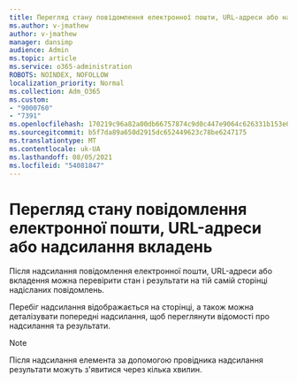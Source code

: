 ```yaml
---
title: Перегляд стану повідомлення електронної пошти, URL-адреси або надсилання вкладень
ms.author: v-jmathew
author: v-jmathew
manager: dansimp
audience: Admin
ms.topic: article
ms.service: o365-administration
ROBOTS: NOINDEX, NOFOLLOW
localization_priority: Normal
ms.collection: Adm_O365
ms.custom:
- "9000760"
- "7391"
ms.openlocfilehash: 170219c96a82a00db66757874c9d0c447e9064c626331b153e070ad9010f7e7b
ms.sourcegitcommit: b5f7da89a650d2915dc652449623c78be6247175
ms.translationtype: MT
ms.contentlocale: uk-UA
ms.lasthandoff: 08/05/2021
ms.locfileid: "54081847"
---
```

# <a name="review-the-status-of-an-email-url-or-attachment-submission"></a>Перегляд стану повідомлення електронної пошти, URL-адреси або надсилання вкладень

Після надсилання повідомлення електронної пошти, URL-адреси або вкладення можна перевірити стан і результати на тій самій сторінці надісланих повідомлень.

Перебіг надсилання відображається на сторінці, а також можна деталізувати попередні надсилання, щоб переглянути відомості про надсилання та результати.

> [!NOTE]
> Після надсилання елемента за допомогою провідника надсилання результати можуть з'явитися через кілька хвилин.
